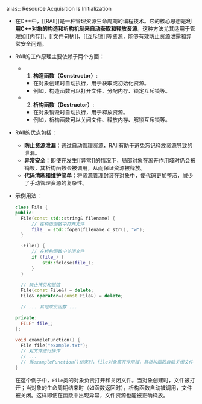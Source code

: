 alias:: Resource Acquisition Is Initialization

- 在C++中，[[RAII]]是一种管理资源生命周期的编程技术。它的核心思想是**利用C++对象的构造和析构机制来自动获取和释放资源**。这种方法尤其适用于管理如[[内存]]、[[文件句柄]]、[[互斥锁]]等资源，能够有效防止资源泄露和异常安全问题。
- RAII的工作原理主要依赖于两个方面：
	- 1. **构造函数（Constructor）**:
		- 在对象创建时自动执行，用于获取或初始化资源。
		- 例如，构造函数可以打开文件、分配内存、锁定互斥锁等。
	- 2. **析构函数（Destructor）**:
		- 在对象销毁时自动执行，用于释放资源。
		- 例如，析构函数可以关闭文件、释放内存、解锁互斥锁等。
- RAII的优点包括：
	- **防止资源泄漏**：通过自动管理资源，RAII有助于避免忘记释放资源导致的泄漏。
	- **异常安全**：即使在发生[[异常]]的情况下，局部对象在离开作用域时仍会被销毁，其析构函数会被调用，从而保证资源被释放。
	- **代码清晰和维护简单**：将资源管理封装在对象中，使代码更加整洁，减少了手动管理资源的复杂性。
- 示例用法：
  ```cpp
  class File {
  public:
    File(const std::string& filename) {
        // 在构造函数中打开文件
        file_ = std::fopen(filename.c_str(), "w");
    }
  
    ~File() {
        // 在析构函数中关闭文件
        if (file_) {
            std::fclose(file_);
        }
    }
  
    // 禁止拷贝和赋值
    File(const File&) = delete;
    File& operator=(const File&) = delete;
  
    // ... 其他成员函数 ...
  
  private:
    FILE* file_;
  };
  
  void exampleFunction() {
    File file("example.txt");
    // 对文件进行操作
    // ...
    // 当exampleFunction()结束时，file对象离开作用域，其析构函数自动关闭文件
  }
  ```
  
  在这个例子中，`File`类的对象负责打开和关闭文件。当对象创建时，文件被打开；当对象的生命周期结束时（如函数返回时），析构函数自动被调用，文件被关闭。这样即使在函数中出现异常，文件资源也能被正确释放。